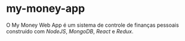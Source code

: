 # my-money-app

O My Money Web App é um sistema de controle de finanças pessoais construído com *NodeJS*, *MongoDB*, *React* e *Redux*.

